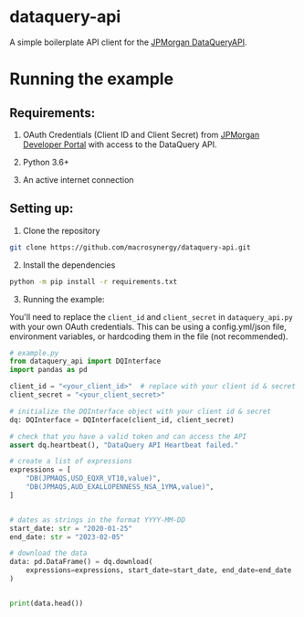 # dataquery-api

A simple boilerplate API client for the [JPMorgan DataQuery](https://www.jpmorgan.com/solutions/cib/markets/dataquery)[API](https://developer.jpmorgan.com/products/dataquery_api).

# Running the example

## Requirements:

1. OAuth Credentials (Client ID and Client Secret) from [JPMorgan Developer Portal](https://developer.jpmorgan.com/) with access to the DataQuery API.

1. Python 3.6+

1. An active internet connection

## Setting up:

1. Clone the repository

```bash
git clone https://github.com/macrosynergy/dataquery-api.git
```

2. Install the dependencies

```bash
python -m pip install -r requirements.txt
```

3. Running the example:

You'll need to replace the `client_id` and `client_secret` in `dataquery_api.py` with your own OAuth credentials. This can be using a config.yml/json file, environment variables, or hardcoding them in the file (not recommended).

```python
# example.py
from dataquery_api import DQInterface
import pandas as pd

client_id = "<your_client_id>"  # replace with your client id & secret
client_secret = "<your_client_secret>"

# initialize the DQInterface object with your client id & secret
dq: DQInterface = DQInterface(client_id, client_secret)

# check that you have a valid token and can access the API
assert dq.heartbeat(), "DataQuery API Heartbeat failed."

# create a list of expressions
expressions = [
    "DB(JPMAQS,USD_EQXR_VT10,value)",
    "DB(JPMAQS,AUD_EXALLOPENNESS_NSA_1YMA,value)",
]


# dates as strings in the format YYYY-MM-DD
start_date: str = "2020-01-25"
end_date: str = "2023-02-05"

# download the data
data: pd.DataFrame() = dq.download(
    expressions=expressions, start_date=start_date, end_date=end_date
)


print(data.head())

```

